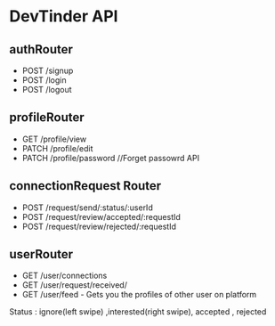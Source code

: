 # DevTinder API

## authRouter

- POST /signup
- POST /login
- POST /logout

## profileRouter

- GET /profile/view
- PATCH /profile/edit
- PATCH /profile/password //Forget passowrd API

## connectionRequest Router

- POST /request/send/:status/:userId
- POST /request/review/accepted/:requestId
- POST /request/review/rejected/:requestId

## userRouter

- GET /user/connections
- GET /user/request/received/
- GET /user/feed - Gets you the profiles of other user on platform

Status : ignore(left swipe) ,interested(right swipe), accepted , rejected
